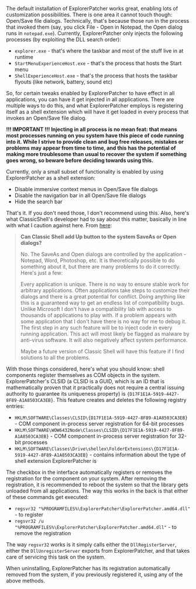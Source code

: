 The default installation of ExplorerPatcher works great, enabling lots of customization possibilities. There is one area it cannot touch though: Open/Save file dialogs. Technically, that's because those run in the process that invoked them (say, you click File - Open in Notepad, the Open dialog runs in `notepad.exe`). Currently, ExplorerPatcher only injects the following processes (by exploiting the DLL search order):

* `explorer.exe` - that's where the taskbar and most of the stuff live in at runtime
* `StartMenuExperienceHost.exe` - that's the process that hosts the Start menu
* `ShellExperienceHost.exe` - that's the process that hosts the taskbar flyouts (like network, battery, sound etc)

So, for certain tweaks enabled by ExplorerPatcher to have effect in all applications, you can have it get injected in all applications. There are multiple ways to do this, and what ExplorerPatcher employs is registering itself as a shell extension which will have it get loaded in every process that invokes an Open/Save file dialog.

**!!! IMPORTANT !!! Injecting in all process is no mean feat: that means most processes running on you system have this piece of code running into it. While I strive to provide clean and bug free releases, mistakes or problems may appear from time to time, and this has the potential of making more troublesome than usual to recover the system if something goes wrong, so beware before deciding towards using this.**

Currently, only a small subset of functionality is enabled by using ExplorerPatcher as a shell extension:
* Disable immersive context menus in Open/Save file dialogs
* Disable the navigation bar in all Open/Save file dialogs
* Hide the search bar

That's it. If you don't need those, I don't recommend using this. Also, here's what ClassicShell's developer had to say about this matter, basically in line with what I caution against here. From [here](http://www.classicshell.net/faq/#explorer_saveas):

> **Can Classic Shell add Up button to the system SaveAs or Open dialogs?**
>
> No. The SaveAs and Open dialogs are controlled by the application - Notepad, Word, Photoshop, etc. It is theoretically possible to do something about it, but there are many problems to do it correctly. Here's just a few:
>
>    Every application is unique. There is no way to ensure stable work for arbitrary applications. Often applications take steps to customize their dialogs and there is a great potential for conflict.
>    Doing anything like this is a guaranteed way to get an endless list of compatibility bugs. Unlike Microsoft I don't have a compatibility lab with access to thousands of applications to play with. If a problem appears with some application that I don't have there is no way for me to debug it.
>    The first step in any such feature will be to inject code in every running application. This act will most likely be flagged as malware by anti-virus software. It will also negatively affect system performance.
>
> Maybe a future version of Classic Shell will have this feature if I find solutions to all the problems.

With those things considered, here's what you should know: shell components register themselves as COM objects in the system. ExplorerPatcher's CLSID (a CLSID is a GUID, which is an ID that is mathematically proven that it practically does not require a central issuing authority to guarantee its uniqueness property) is `{D17F1E1A-5919-4427-8F89-A1A8503CA3EB}`. This feature creates and deletes the following registry entries:

* `HKLM\SOFTWARE\Classes\CLSID\{D17F1E1A-5919-4427-8F89-A1A8503CA3EB}` - COM component in-process server registration for 64-bit processes
* `HKLM\SOFTWARE\WOW6432Node\Classes\CLSID\{D17F1E1A-5919-4427-8F89-A1A8503CA3EB}` - COM component in-process server registration for 32-bit processes
* `HKLM\SOFTWARE\Classes\Drive\shellex\FolderExtensions\{D17F1E1A-5919-4427-8F89-A1A8503CA3EB}` - contains information about the type of shell extension ExplorerPatcher is

The checkbox in the interface automatically registers or removes the registration for the component on your system. After removing the registration, it is recommended to reboot the system so that the library gets unloaded from all applications. The way this works in the back is that either of these commands get executed:
* `regsvr32 "%PROGRAMFILES%\ExplorerPatcher\ExplorerPatcher.amd64.dll"` - to register
* `regsvr32 /u "%PROGRAMFILES%\ExplorerPatcher\ExplorerPatcher.amd64.dll"` - to remove the registration

The way `regsvr32` works is it simply calls either the `DllRegisterServer`, either the `DllUnregisterServer` exports from ExplorerPatcher, and that takes care of servicing this task on the system.

When uninstalling, ExplorerPatcher has its registration automatically removed from the system, if you previously registered it, using any of the above methods.